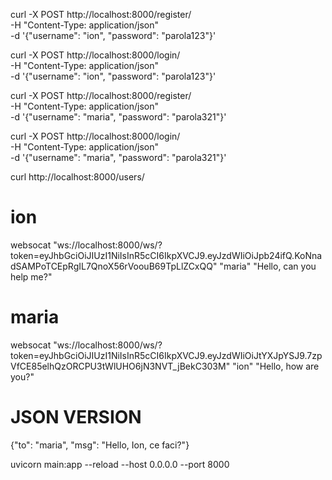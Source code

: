 curl -X POST http://localhost:8000/register/ \
  -H "Content-Type: application/json" \
  -d '{"username": "ion", "password": "parola123"}'


curl -X POST http://localhost:8000/login/ \
  -H "Content-Type: application/json" \
  -d '{"username": "ion", "password": "parola123"}'


curl -X POST http://localhost:8000/register/ \
  -H "Content-Type: application/json" \
  -d '{"username": "maria", "password": "parola321"}'


curl -X POST http://localhost:8000/login/ \
  -H "Content-Type: application/json" \
  -d '{"username": "maria", "password": "parola321"}'

curl http://localhost:8000/users/

# ion
websocat "ws://localhost:8000/ws/?token=eyJhbGciOiJIUzI1NiIsInR5cCI6IkpXVCJ9.eyJzdWIiOiJpb24ifQ.KoNnadSAMPoTCEpRgIL7QnoX56rVoouB69TpLlZCxQQ"
"maria" "Hello, can you help me?"

# maria
websocat "ws://localhost:8000/ws/?token=eyJhbGciOiJIUzI1NiIsInR5cCI6IkpXVCJ9.eyJzdWIiOiJtYXJpYSJ9.7zpVfCE85elhQzORCPU3tWlUHO6jN3NVT_jBekC303M"
"ion" "Hello, how are you?"

# JSON VERSION
{"to": "maria", "msg": "Hello, Ion, ce faci?"}

uvicorn main:app --reload --host 0.0.0.0 --port 8000
